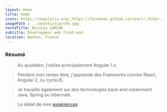 ```yaml
---
layout: Home
title: Home
icons: https://angularjs.org/,https://facebook.github.io/react/,https://www.nodejs.org/static/favicon.png,https://www.npmjs.com,https://webpack.github.io/assets/favicon.png
imagePath : ../assets/nlarche.jpg
texteTitle: Nicolas LARCHE
subtitle: Développeur web front-end
location: Nantes, France
---
```


### Résumé

> Au quotidien, j'utilise principalement Angular 1.x.

> Pendant mon temps libre, j'apprends des Framworks comme React, Angular 2, ou cycleJS.

> Je travaille également sur des téchnologies back-end notamment Java, Spring ou hibernate.

> Le détail de mes [expériences](experience)







